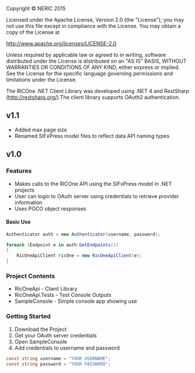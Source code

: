 
Copyright © NERIC 2015

Licensed under the Apache License, Version 2.0 (the "License");
you may not use this file except in compliance with the License.
You may obtain a copy of the License at

http://www.apache.org/licenses/LICENSE-2.0

Unless required by applicable law or agreed to in writing, software distributed under the License
is distributed on an "AS IS" BASIS, WITHOUT WARRANTIES OR CONDITIONS OF ANY KIND, either express
or implied.
See the License for the specific language governing permissions and limitations under the License.


The RICOne .NET Client Library was developed using .NET 4 and RestSharp (http://restsharp.org/).The 
client library supports OAuth2 authentication.

## v1.1
* Added max page size
* Renamed SIFxPress model files to reflect data API naming types

## v1.0

### Features
* Makes calls to the RICOne API using the SIFxPress model in .NET projects
* User can login to OAuth server using credentials to retrieve provider information
* Uses POCO object responses

#### Basic Use
```csharp
Authenticator auth = new Authenticator(username, password);

foreach (Endpoint e in auth.GetEndpoints())
{
	RicOneApiClient ricOne = new RicOneApiClient(e);
}
```

### Project Contents
* RicOneApi - Client Library
* RicOneApi.Tests - Test Console Outputs
* SampleConsole - Simple console app showing use

### Getting Started
1. Download the Project
2. Get your OAuth server credentials
3. Open SampleConsole
4. Add credentials to username and password
```csharp
const string username = "YOUR USERNAME";
const string password = "YOUR PASSWORD";
```
